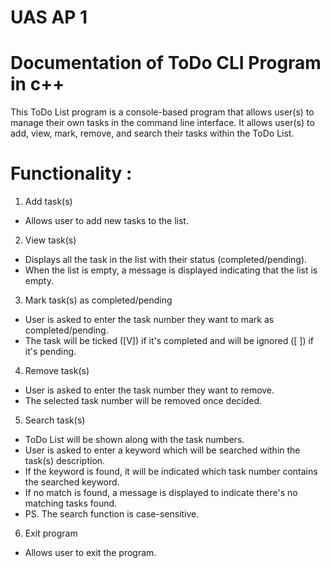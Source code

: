 # UAS AP 1
# Documentation of ToDo CLI Program in c++
This ToDo List program is a console-based program that allows user(s) to manage their own tasks in the command line interface. It allows user(s) to add, view, mark, remove, and search their tasks within the ToDo List.
# Functionality :
1. Add task(s)
- Allows user to add new tasks to the list.
2. View task(s)
- Displays all the task in the list with their status (completed/pending).
- When the list is empty, a message is displayed indicating that the list is empty.
3. Mark task(s) as completed/pending
- User is asked to enter the task number they want to mark as completed/pending.
- The task will be ticked ([V]) if it's completed and will be ignored ([ ]) if it's pending.
4. Remove task(s)
- User is asked to enter the task number they want to remove. 
- The selected task number will be removed once decided.
5. Search task(s) 
- ToDo List will be shown along with the task numbers.
- User is asked to enter a keyword which will be searched within the task(s) description.
- If the keyword is found, it will be indicated which task number contains the searched keyword.
- If no match is found, a message is displayed to indicate there's no matching tasks found.
- PS. The search function is case-sensitive.
6. Exit program
- Allows user to exit the program.
